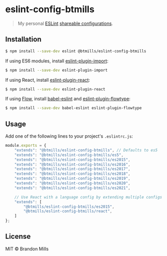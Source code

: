 # eslint-config-btmills

> My personal [ESLint](http://eslint.org) [shareable configurations](http://eslint.org/docs/developer-guide/shareable-configs).

## Installation

```sh
$ npm install --save-dev eslint @btmills/eslint-config-btmills
```

If using ES6 modules, install [eslint-plugin-import](https://github.com/benmosher/eslint-plugin-import):

```sh
$ npm install --save-dev eslint-plugin-import
```

If using React, install [eslint-plugin-react](https://github.com/yannickcr/eslint-plugin-react):

```sh
$ npm install --save-dev eslint-plugin-react
```

If using [Flow](https://flow.org), install [babel-eslint](https://github.com/babel/babel-eslint) and [eslint-plugin-flowtype](https://github.com/gajus/eslint-plugin-flowtype):

```sh
$ npm install --save-dev babel-eslint eslint-plugin-flowtype
```

## Usage

Add one of the following lines to your project's `.eslintrc.js`:

```js
module.exports = {
	"extends": "@btmills/eslint-config-btmills", // Defaults to es5
	"extends": "@btmills/eslint-config-btmills/es5",
	"extends": "@btmills/eslint-config-btmills/es2015",
	"extends": "@btmills/eslint-config-btmills/es2016",
	"extends": "@btmills/eslint-config-btmills/es2017",
	"extends": "@btmills/eslint-config-btmills/es2018",
	"extends": "@btmills/eslint-config-btmills/es2019",
	"extends": "@btmills/eslint-config-btmills/es2020",
	"extends": "@btmills/eslint-config-btmills/es2021",

	// Use React with a language config by extending multiple configs
	"extends": [
		"@btmills/eslint-config-btmills/es2015",
		"@btmills/eslint-config-btmills/react",
	]
};
```

## License

MIT &copy; Brandon Mills
